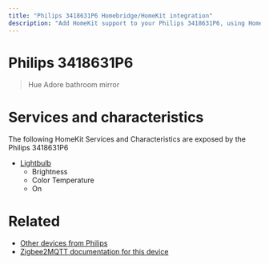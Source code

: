```yaml
---
title: "Philips 3418631P6 Homebridge/HomeKit integration"
description: "Add HomeKit support to your Philips 3418631P6, using Homebridge, Zigbee2MQTT and homebridge-z2m."
---
```

<!---
This file has been GENERATED using src/docgen/docgen.ts
DO NOT EDIT THIS FILE MANUALLY!
-->
# Philips 3418631P6
> Hue Adore bathroom mirror


# Services and characteristics
The following HomeKit Services and Characteristics are exposed by
the Philips 3418631P6

* [Lightbulb](../../light.md)
  * Brightness
  * Color Temperature
  * On


# Related
* [Other devices from Philips](../index.md#philips)
* [Zigbee2MQTT documentation for this device](https://www.zigbee2mqtt.io/devices/3418631P6.html)